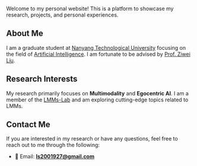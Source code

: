 Welcome to my personal website! This is a platform to showcase my research, projects, and personal experiences.

## About Me

I am a graduate student at [Nanyang Technological University](https://www.ntu.edu.sg/) focusing on the field of [Artificial Intelligence](https://ai.bupt.edu.cn/). I am fortunate to be advised by [Prof. Ziwei Liu](https://liuziwei7.github.io/).

## Research Interests

My research primarily focuses on **Multimodality** and **Egocentric AI**. I am a member of the [LMMs-Lab](https://lmms-lab.framer.ai/) and am exploring cutting-edge topics related to LMMs.

## Contact Me

If you are interested in my research or have any questions, feel free to reach out to me through the following:

- 📧 Email: **ls2001927@gmail.com**